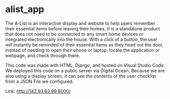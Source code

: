 # alist_app

The A-List is an interactive display and website to help users remember their essential items before leaving their homes. It is a standalone product that does not need to be connected to any smart home devices or integrated electronically into the house. With a click of a button, the user will instantly be reminded of their essential items as they head out the door, instead of needing to open their phone or laptop, locate the application or webpage, and check through there.

This code was made with HTML, Django, and hosted on Visual Studio Code. We deployed this code on a public server via Digital Ocean. Because we are also using a display screen, it can see the contents of the user checklist from a JSON File we configured. 

Link: http://142.93.63.99:8000/
